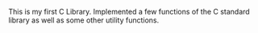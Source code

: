 This is my first C Library.
Implemented a few functions of the C standard library as well as some other utility functions.
